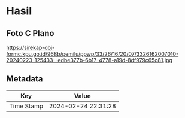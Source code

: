 # Hasil

## Foto C Plano

https://sirekap-obj-formc.kpu.go.id/968b/pemilu/ppwp/33/26/16/20/07/3326162007010-20240223-125433--edbe377b-6b17-4778-a19d-8df979c65c81.jpg


## Metadata

| Key        | Value               |
| ---------- | ------------------- |
| Time Stamp | 2024-02-24 22:31:28 |



